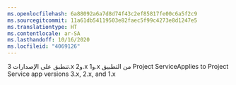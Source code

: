 ```yaml
---
ms.openlocfilehash: 6a88092a6a7d8d74f43c2ef85817fe00c6a5f2c9
ms.sourcegitcommit: 11a61db54119503e82faec5f99c4273e8d1247e5
ms.translationtype: HT
ms.contentlocale: ar-SA
ms.lasthandoff: 10/16/2020
ms.locfileid: "4069126"
---
```

<span data-ttu-id="a49e3-101">تنطبق على الإصدارات 3.x و2.x و1.x من التطبيق Project Service</span><span class="sxs-lookup"><span data-stu-id="a49e3-101">Applies to Project Service app versions 3.x, 2.x, and 1.x</span></span>
